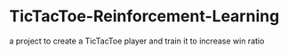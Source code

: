 # TicTacToe-Reinforcement-Learning
a project to create a TicTacToe player and train it to increase win ratio
